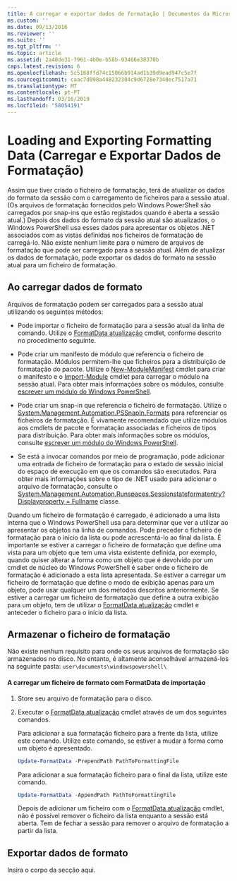 ```yaml
---
title: A carregar e exportar dados de formatação | Documentos da Microsoft
ms.custom: ''
ms.date: 09/13/2016
ms.reviewer: ''
ms.suite: ''
ms.tgt_pltfrm: ''
ms.topic: article
ms.assetid: 2a48de31-7961-4b0e-b58b-93466e38370b
caps.latest.revision: 6
ms.openlocfilehash: 5c5168ffd74c15066b914ad1b39d9ead947c5e7f
ms.sourcegitcommit: caac7d098a448232304c9d6728e7340ec7517a71
ms.translationtype: MT
ms.contentlocale: pt-PT
ms.lasthandoff: 03/16/2019
ms.locfileid: "58054191"
---
```

# <a name="loading-and-exporting-formatting-data"></a>Loading and Exporting Formatting Data (Carregar e Exportar Dados de Formatação)

Assim que tiver criado o ficheiro de formatação, terá de atualizar os dados do formato da sessão com o carregamento de ficheiros para a sessão atual. (Os arquivos de formatação fornecidos pelo Windows PowerShell são carregados por snap-ins que estão registados quando é aberta a sessão atual.) Depois dos dados do formato da sessão atual são atualizados, o Windows PowerShell usa esses dados para apresentar os objetos .NET associados com as vistas definidas nos ficheiros de formatação de carregá-lo. Não existe nenhum limite para o número de arquivos de formatação que pode ser carregado para a sessão atual. Além de atualizar os dados de formatação, pode exportar os dados do formato na sessão atual para um ficheiro de formatação.

## <a name="loading-format-data"></a>Ao carregar dados de formato

Arquivos de formatação podem ser carregados para a sessão atual utilizando os seguintes métodos:

- Pode importar o ficheiro de formatação para a sessão atual da linha de comando. Utilize o [FormatData atualização](/powershell/module/Microsoft.PowerShell.Utility/Update-FormatData) cmdlet, conforme descrito no procedimento seguinte.

- Pode criar um manifesto de módulo que referencia o ficheiro de formatação. Módulos permitem-lhe que ficheiros para a distribuição de formatação do pacote. Utilize o [New-ModuleManifest](/powershell/module/Microsoft.PowerShell.Core/New-ModuleManifest) cmdlet para criar o manifesto e o [Import-Module](/powershell/module/Microsoft.PowerShell.Core/Import-Module) cmdlet para carregar o módulo na sessão atual. Para obter mais informações sobre os módulos, consulte [escrever um módulo do Windows PowerShell](../module/writing-a-windows-powershell-module.md).

- Pode criar um snap-in que referencia o ficheiro de formatação. Utilize o [System.Management.Automation.PSSnapIn.Formats](/dotnet/api/System.Management.Automation.PSSnapIn.Formats) para referenciar os ficheiros de formatação. É vivamente recomendado que utilize módulos aos cmdlets de pacote e formatação associadas e ficheiros de tipos para distribuição. Para obter mais informações sobre os módulos, consulte [escrever um módulo do Windows PowerShell](../module/writing-a-windows-powershell-module.md).

- Se está a invocar comandos por meio de programação, pode adicionar uma entrada de ficheiro de formatação para o estado de sessão inicial do espaço de execução em que os comandos são executados. Para obter mais informações sobre o tipo de .NET usado para adicionar o arquivo de formatação, consulte o [System.Management.Automation.Runspaces.Sessionstateformatentry? Displayproperty = Fullname](/dotnet/api/System.Management.Automation.Runspaces.SessionStateFormatEntry) classe.

Quando um ficheiro de formatação é carregado, é adicionado a uma lista interna que o Windows PowerShell usa para determinar que ver a utilizar ao apresentar os objetos na linha de comandos. Pode preceder o ficheiro de formatação para o início da lista ou pode acrescentá-lo ao final da lista. É importante se estiver a carregar o ficheiro de formatação que define uma vista para um objeto que tem uma vista existente definida, por exemplo, quando quiser alterar a forma como um objeto que é devolvido por um cmdlet de núcleo do Windows PowerShell é saber onde o ficheiro de formatação é adicionado a esta lista  apresentada. Se estiver a carregar um ficheiro de formatação que define o modo de exibição apenas para um objeto, pode usar qualquer um dos métodos descritos anteriormente.  Se estiver a carregar um ficheiro de formatação que define a outra exibição para um objeto, tem de utilizar o [FormatData atualização](/powershell/module/Microsoft.PowerShell.Utility/Update-FormatData) cmdlet e anteceder o ficheiro para o início da lista.

## <a name="storing-your-formatting-file"></a>Armazenar o ficheiro de formatação

Não existe nenhum requisito para onde os seus arquivos de formatação são armazenados no disco. No entanto, é altamente aconselhável armazená-los na seguinte pasta: `user\documents\windowspowershell\`

#### <a name="loading-a-format-file-using-import-formatdata"></a>A carregar um ficheiro de formato com FormatData de importação

1. Store seu arquivo de formatação para o disco.

2. Executar o [FormatData atualização](/powershell/module/Microsoft.PowerShell.Utility/Update-FormatData) cmdlet através de um dos seguintes comandos.

   Para adicionar a sua formatação ficheiro para a frente da lista, utilize este comando. Utilize este comando, se estiver a mudar a forma como um objeto é apresentado.

   ```powershell
   Update-FormatData -PrependPath PathToFormattingFile
   ```

   Para adicionar a sua formatação ficheiro para o final da lista, utilize este comando.

   ```powershell
   Update-FormatData -AppendPath PathToFormattingFile
   ```

   Depois de adicionar um ficheiro com o [FormatData atualização](/powershell/module/Microsoft.PowerShell.Utility/Update-FormatData) cmdlet, não é possível remover o ficheiro da lista enquanto a sessão está aberta. Tem de fechar a sessão para remover o arquivo de formatação a partir da lista.

## <a name="exporting-format-data"></a>Exportar dados de formato

Insira o corpo da secção aqui.

